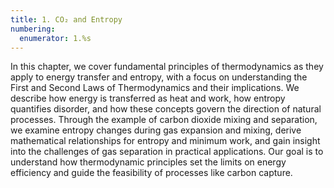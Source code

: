 ```yaml
---
title: 1. CO₂ and Entropy
numbering:
  enumerator: 1.%s
---
```


In this chapter, we cover fundamental principles of thermodynamics as they apply to energy transfer and entropy, with a focus on understanding the First and Second Laws of Thermodynamics and their implications. We describe how energy is transferred as heat and work, how entropy quantifies disorder, and how these concepts govern the direction of natural processes. Through the example of carbon dioxide mixing and separation, we examine entropy changes during gas expansion and mixing, derive mathematical relationships for entropy and minimum work, and gain insight into the challenges of gas separation in practical applications. Our goal is to understand how thermodynamic principles set the limits on energy efficiency and guide the feasibility of processes like carbon capture.

